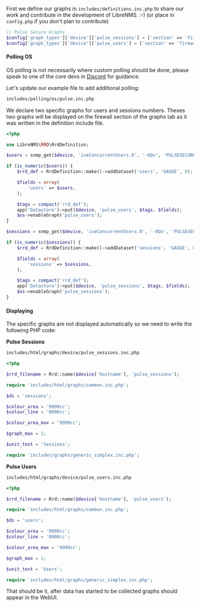 First we define our graphs in `includes/definitions.inc.php` to share
our work and contribute in the development of LibreNMS. :-) (or place
in `config.php` if you don't plan to contribute)

```php
// Pulse Secure Graphs
$config['graph_types']['device']['pulse_sessions'] = ['section' => 'firewall', 'order' => 0, 'descr' => 'Active Sessions'];
$config['graph_types']['device']['pulse_users'] = ['section' => 'firewall', 'order' => 0, 'descr' => 'Active Users'];
```

#### Polling OS

OS polling is not necessarily where custom polling should be done,
please speak to one of the core devs in
[Discord](https://t.libren.ms/discord) for guidance.

Let's update our example file to add additional polling:

```bash
includes/polling/os/pulse.inc.php
```

We declare two specific graphs for users and sessions numbers. Theses
two graphs will be displayed on the firewall section of the graphs tab
as it was written in the definition include file.

```php
<?php

use LibreNMS\RRD\RrdDefinition;

$users = snmp_get($device, 'iveConcurrentUsers.0', '-OQv', 'PULSESECURE-PSG-MIB');

if (is_numeric($users)) {
    $rrd_def = RrdDefinition::make()->addDataset('users', 'GAUGE', 0);

    $fields = array(
        'users' => $users,
    );

    $tags = compact('rrd_def');
    app('Datastore')->put($device, 'pulse_users', $tags, $fields);
    $os->enableGraph('pulse_users');
}

$sessions = snmp_get($device, 'iveConcurrentUsers.0', '-OQv', 'PULSESECURE-PSG-MIB');

if (is_numeric($sessions)) {
    $rrd_def = RrdDefinition::make()->addDataset('sessions', 'GAUGE', 0);

    $fields = array(
        'sessions' => $sessions,
    );

    $tags = compact('rrd_def');
    app('Datastore')->put($device, 'pulse_sessions', $tags, $fields);
    $os->enableGraph('pulse_sessions');
}
```

#### Displaying

The specific graphs are not displayed automatically so we need to
write the following PHP code:

**Pulse Sessions**

```bash
includes/html/graphs/device/pulse_sessions.inc.php
```

```php
<?php

$rrd_filename = Rrd::name($device['hostname'], 'pulse_sessions');

require 'includes/html/graphs/common.inc.php';

$ds = 'sessions';

$colour_area = '9999cc';
$colour_line = '0000cc';

$colour_area_max = '9999cc';

$graph_max = 1;

$unit_text = 'Sessions';

require 'includes/graphs/generic_simplex.inc.php';
```

**Pulse Users**

```bash
includes/html/graphs/device/pulse_users.inc.php
```

```php
<?php

$rrd_filename = Rrd::name($device['hostname'], 'pulse_users');

require 'includes/html/graphs/common.inc.php';

$ds = 'users';

$colour_area = '9999cc';
$colour_line = '0000cc';

$colour_area_max = '9999cc';

$graph_max = 1;

$unit_text = 'Users';

require 'includes/html/graphs/generic_simplex.inc.php';
```

That should be it, after data has started to be collected graphs
should appear in the WebUI.
